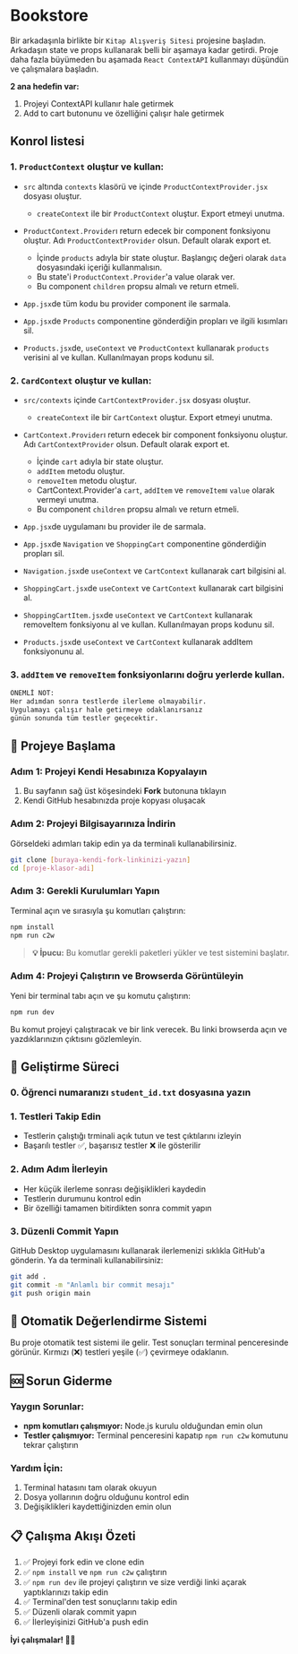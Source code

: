# Bookstore

Bir arkadaşınla birlikte bir `Kitap Alışveriş Sitesi` projesine başladın.
Arkadaşın state ve props kullanarak belli bir aşamaya kadar getirdi. Proje daha fazla büyümeden bu aşamada `React ContextAPI` kullanmayı düşündün ve çalışmalara başladın.

**2 ana hedefin var:**

1. Projeyi ContextAPI kullanır hale getirmek
2. Add to cart butonunu ve özelliğini çalışır hale getirmek

## Konrol listesi

### 1. `ProductContext` oluştur ve kullan:

- `src` altında `contexts` klasörü ve içinde `ProductContextProvider.jsx` dosyası oluştur.
  - `createContext` ile bir `ProductContext` oluştur. Export etmeyi unutma.

- `ProductContext.Provider`ı return edecek bir component fonksiyonu oluştur. Adı `ProductContextProvider` olsun. Default olarak export et.
  - İçinde `products` adıyla bir state oluştur. Başlangıç değeri olarak `data` dosyasındaki içeriği kullanmalısın.
  - Bu state'i `ProductContext.Provider`'a value olarak ver.
  - Bu component `children` propsu almalı ve return etmeli.

- `App.jsx`de tüm kodu bu provider component ile sarmala.
- `App.jsx`de `Products` componentine gönderdiğin propları ve ilgili kısımları sil.
- `Products.jsx`de, `useContext` ve `ProductContext` kullanarak `products` verisini al ve kullan. Kullanılmayan props kodunu sil.

### 2. `CardContext` oluştur ve kullan:

- `src/contexts` içinde `CartContextProvider.jsx` dosyası oluştur.
  - `createContext` ile bir `CartContext` oluştur. Export etmeyi unutma.
- `CartContext.Provider`ı return edecek bir component fonksiyonu oluştur. Adı `CartContextProvider` olsun. Default olarak export et.
  - İçinde `cart` adıyla bir state oluştur.
  - `addItem` metodu oluştur.
  - `removeItem` metodu oluştur.
  - CartContext.Provider'a `cart`, `addItem` ve `removeItem`ı `value` olarak vermeyi unutma.
  - Bu component `children` propsu almalı ve return etmeli.

- `App.jsx`de uygulamanı bu provider ile de sarmala.
- `App.jsx`de `Navigation` ve `ShoppingCart` componentine gönderdiğin propları sil.
- `Navigation.jsx`de `useContext` ve `CartContext` kullanarak cart bilgisini al.
- `ShoppingCart.jsx`de `useContext` ve `CartContext` kullanarak cart bilgisini al.
- `ShoppingCartItem.jsx`de `useContext` ve `CartContext` kullanarak removeItem fonksiyonu al ve kullan. Kullanılmayan props kodunu sil.
- `Products.jsx`de `useContext` ve `CartContext` kullanarak addItem fonksiyonunu al.

### 3. `addItem` ve `removeItem` fonksiyonlarını doğru yerlerde kullan.

```sh
ÖNEMLİ NOT:
Her adımdan sonra testlerde ilerleme olmayabilir.
Uygulamayı çalışır hale getirmeye odaklanırsanız
günün sonunda tüm testler geçecektir.
```

## 🚀 Projeye Başlama

### Adım 1: Projeyi Kendi Hesabınıza Kopyalayın

1. Bu sayfanın sağ üst köşesindeki **Fork** butonuna tıklayın
2. Kendi GitHub hesabınızda proje kopyası oluşacak

### Adım 2: Projeyi Bilgisayarınıza İndirin

Görseldeki adımları takip edin ya da terminali kullanabilirsiniz.

```bash
git clone [buraya-kendi-fork-linkinizi-yazın]
cd [proje-klasor-adi]
```

### Adım 3: Gerekli Kurulumları Yapın

Terminal açın ve sırasıyla şu komutları çalıştırın:

```bash
npm install
npm run c2w
```

> **💡 İpucu:** Bu komutlar gerekli paketleri yükler ve test sistemini başlatır.

### Adım 4: Projeyi Çalıştırın ve Browserda Görüntüleyin

Yeni bir terminal tabı açın ve şu komutu çalıştırın:

```bash
npm run dev
```

Bu komut projeyi çalıştıracak ve bir link verecek. Bu linki browserda açın ve yazdıklarınızın çıktısını gözlemleyin.

## 📝 Geliştirme Süreci

### 0. Öğrenci numaranızı `student_id.txt` dosyasına yazın 

### 1. Testleri Takip Edin

- Testlerin çalıştığı trminali açık tutun ve test çıktılarını izleyin
- Başarılı testler ✅, başarısız testler ❌ ile gösterilir

### 2. Adım Adım İlerleyin

- Her küçük ilerleme sonrası değişiklikleri kaydedin
- Testlerin durumunu kontrol edin
- Bir özelliği tamamen bitirdikten sonra commit yapın

### 3. Düzenli Commit Yapın

GitHub Desktop uygulamasını kullanarak ilerlemenizi sıklıkla GitHub'a gönderin.
Ya da terminali kullanabilirsiniz:

```bash
git add .
git commit -m "Anlamlı bir commit mesajı"
git push origin main
```

## 🧪 Otomatik Değerlendirme Sistemi

Bu proje otomatik test sistemi ile gelir. Test sonuçları terminal penceresinde görünür. Kırmızı (❌) testleri yeşile (✅) çevirmeye odaklanın.

## 🆘 Sorun Giderme

### Yaygın Sorunlar:

- **npm komutları çalışmıyor:** Node.js kurulu olduğundan emin olun
- **Testler çalışmıyor:** Terminal penceresini kapatıp `npm run c2w` komutunu tekrar çalıştırın

### Yardım İçin:

1. Terminal hatasını tam olarak okuyun
2. Dosya yollarının doğru olduğunu kontrol edin
3. Değişiklikleri kaydettiğinizden emin olun

## 📋 Çalışma Akışı Özeti

1. ✅ Projeyi fork edin ve clone edin
2. ✅ `npm install` ve `npm run c2w` çalıştırın
3. ✅ `npm run dev` ile projeyi çalıştırın ve size verdiği linki açarak yaptıklarınızı takip edin
4. ✅ Terminal'den test sonuçlarını takip edin
5. ✅ Düzenli olarak commit yapın
6. ✅ İlerleyişinizi GitHub'a push edin

**İyi çalışmalar! 🎨✨**
